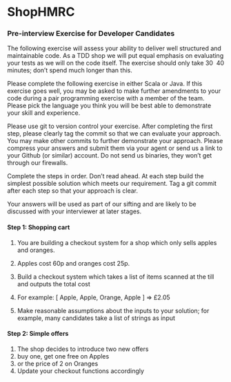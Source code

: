# ShopHMRC


### Pre-interview Exercise for Developer Candidates
The following exercise will assess your ability to deliver well structured and maintainable
code. As a TDD shop we will put equal emphasis on evaluating your tests as we will on
the code itself. The exercise should only take 30 ­ 40 minutes; don’t spend much longer
than this.

Please complete the following exercise in either Scala or Java. If this exercise goes well,
you may be asked to make further amendments to your code during a pair programming
exercise with a member of the team. Please pick the language you think you will be best
able to demonstrate your skill and experience.

Please use git to version control your exercise. After completing the first step, please
clearly tag the commit so that we can evaluate your approach. You may make other
commits to further demonstrate your approach. Please compress your answers and
submit them via your agent or send us a link to your Github (or similar) account. Do not
send us binaries, they won’t get through our firewalls.

Complete the steps in order. Don’t read ahead. At each step build the simplest
possible solution which meets our requirement. Tag a git commit after each step
so that your approach is clear.

Your answers will be used as part of our sifting and are likely to be discussed with your
interviewer at later stages.

#### Step 1: Shopping cart
1. You are building a checkout system for a shop which only sells apples and
oranges.

2. Apples cost 60p and oranges cost 25p.

3. Build a checkout system which takes a list of items scanned at the till and outputs
the total cost

4. For example: [ Apple, Apple, Orange, Apple ] => £2.05

5. Make reasonable assumptions about the inputs to your solution; for example, many
candidates take a list of strings as input

#### Step 2: Simple offers
1. The shop decides to introduce two new offers
  2. buy one, get one free on Apples
  3. or the price of 2 on Oranges
4. Update your checkout functions accordingly


